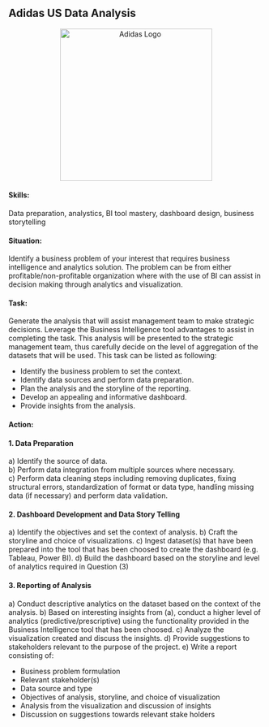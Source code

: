 ## Adidas US Data Analysis

<p align="center">
<img width="300" alt="Adidas Logo" src="https://github.com/user-attachments/assets/0c6f2345-c005-4511-9338-42371d8c8724" />

#### Skills:
Data preparation, analystics, BI tool mastery, dashboard design, business storytelling

#### Situation:
Identify a business problem of your interest that requires business intelligence and analytics solution. The problem can be from either profitable/non-profitable organization where with the use of BI can assist in decision making through analytics and visualization.

#### Task:
Generate the analysis that will assist management team to make strategic decisions. Leverage the Business Intelligence tool advantages to assist in completing the task. This analysis will be presented to the strategic management team, thus carefully decide on the level of aggregation of the datasets that will be used. This task can be listed as following:
- Identify the business problem to set the context.
- Identify data sources and perform data preparation.
- Plan the analysis and the storyline of the reporting.
- Develop an appealing and informative dashboard.
- Provide insights from the analysis.

#### Action:
#### 1. Data Preparation
a) Identify the source of data.  
b) Perform data integration from multiple sources where necessary.  
c) Perform data cleaning steps including removing duplicates, fixing structural errors, standardization of format or data type, handling missing data (if necessary) and perform data validation.

#### 2. Dashboard Development and Data Story Telling
a) Identify the objectives and set the context of analysis.
b) Craft the storyline and choice of visualizations.
c) Ingest dataset(s) that have been prepared into the tool that has been choosed to create the dashboard (e.g. Tableau, Power BI).
d) Build the dashboard based on the storyline and level of analytics required in Question (3)

#### 3. Reporting of Analysis
a) Conduct descriptive analytics on the dataset based on the context of the analysis.
b) Based on interesting insights from (a), conduct a higher level of analytics (predictive/prescriptive) using the functionality provided in the Business Intelligence tool that has been choosed.
c) Analyze the visualization created and discuss the insights.
d) Provide suggestions to stakeholders relevant to the purpose of the project.
e) Write a report consisting of:
- Business problem formulation
- Relevant stakeholder(s)
- Data source and type
- Objectives of analysis, storyline, and choice of visualization
- Analysis from the visualization and discussion of insights
- Discussion on suggestions towards relevant stake holders
